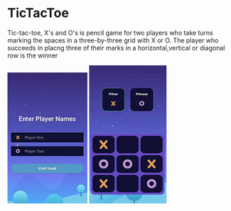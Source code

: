 # TicTacToe
Tic-tac-toe, X's and O's is pencil game for two players who
take turns marking the spaces in a three-by-three grid with X or O.
The player who succeeds in placng three of their marks in a horizontal,vertical
or diagonal row is the winner

![](ScreenShots/screen1.jpg)
![](ScreenShots/screen2.jpg)
